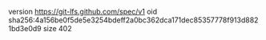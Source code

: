 version https://git-lfs.github.com/spec/v1
oid sha256:4a156be0f5de5e3254bdeff2a0bc362dca171dec85357778f913d8821bd3e0d9
size 402

